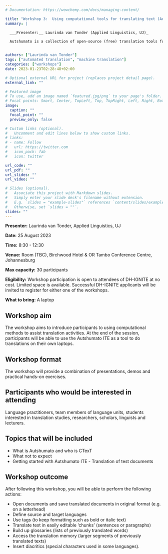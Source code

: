 ```yaml
---
# Documentation: https://wowchemy.com/docs/managing-content/

title: "Workshop 3:  Using computational tools for translating text (Autshumato)"
summary: |

  ___Presenter:__ Laurinda van Tonder (Applied Linguistics, UJ)_

  Autshumato is a collection of open-source (free) translation tools funded by the Department of Sports, Arts and Culture (DSAC) and developed by CTexT. The Autshumato Integrated Translation Environment (ITE)  includes access to translation memories, machine translation and glossaries to help translators do their work more effectively. It can be adapted to aid translation between any two languages.	The workshop will introduce participants to using computational methods to assist translation activities. At the end of the session, participants will be able to use the Autshumato ITE as a tool to do translations on their own laptops. 	


authors: ["Laurinda van Tonder"]
tags: ["automated translation", "machine translation"]
categories: ["workshops"]
date: 2023-01-23T02:28:48+02:00

# Optional external URL for project (replaces project detail page).
external_link: ""

# Featured image
# To use, add an image named `featured.jpg/png` to your page's folder.
# Focal points: Smart, Center, TopLeft, Top, TopRight, Left, Right, BottomLeft, Bottom, BottomRight.
image:
  caption: ""
  focal_point: ""
  preview_only: false

# Custom links (optional).
#   Uncomment and edit lines below to show custom links.
# links:
# - name: Follow
#   url: https://twitter.com
#   icon_pack: fab
#   icon: twitter

url_code: ""
url_pdf: ""
url_slides: ""
url_video: ""

# Slides (optional).
#   Associate this project with Markdown slides.
#   Simply enter your slide deck's filename without extension.
#   E.g. `slides = "example-slides"` references `content/slides/example-slides.md`.
#   Otherwise, set `slides = ""`.
slides: ""
---
```



**Presenter:** Laurinda van Tonder, Applied Linguistics, UJ

**Date:** 25 August 2023

**Time:** 8:30 - 12:30

**Venue:** Room (TBC), Birchwood Hotel & OR Tambo Conference Centre, Johannesburg

**Max capacity:** 30 participants

**Eligibility:** Workshop participation is open to attendees of DH-IGNITE at no cost. Limited space is available. Successful DH-IGNITE applicants will be invited to register for either one of the workshops.

**What to bring:** A laptop

## Workshop aim

The workshop aims to introduce participants to using computational methods to assist translation activities. At the end of the session, participants will be able to use the Autshumato ITE as a tool to do translations on their own laptops. 	

## Workshop format

The workshop will provide a combination of presentations, demos and practical hands-on exercises. 
 
## Participants who would be interested in attending

Language practitioners, team members of language units, students interested in translation studies, researchers, scholars, linguists and lecturers.

## Topics that will be included

- What is Autshumato and who is CTexT
- What not to expect
- Getting started with Autshumato ITE - Translation of test documents


## Workshop outcome

After following this workshop, you will be able to perform the following actions:

- Open documents and save translated documents in original format (e.g. on a letterhead)
- Define source and target languages
- Use tags (to keep formatting such as bold or italic text)
- Translate text in easily editable ‘chunks’ (sentences or paragraphs)
- Build up glossaries (lists of previously translated words)
- Access the translation memory (larger segments of previously translated texts)
- Insert diacritics (special characters used in some languages).	
